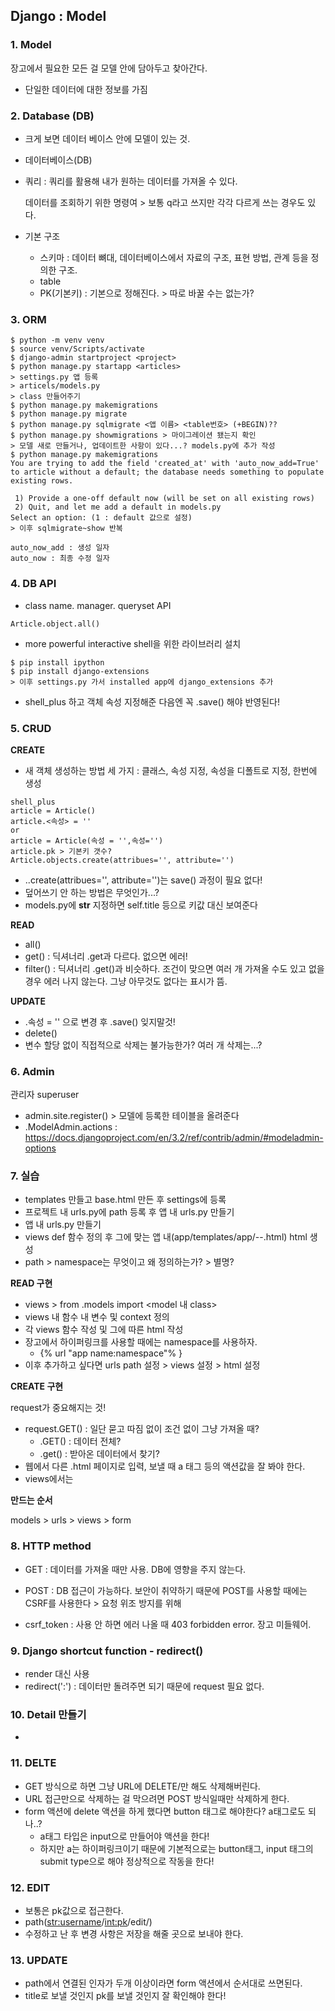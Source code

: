## Django : Model

### 1. Model

장고에서 필요한 모든 걸 모델 안에 담아두고 찾아간다.

- 단일한 데이터에 대한 정보를 가짐



### 2. Database (DB)

- 크게 보면 데이터 베이스 안에 모델이 있는 것.

- 데이터베이스(DB)

- 쿼리 : 쿼리를 활용해 내가 원하는 데이터를 가져올 수 있다.

  데이터를 조회하기 위한 명령여 >  보통 q라고 쓰지만 각각 다르게 쓰는 경우도 있다.

- 기본 구조

  - 스키마 : 데이터 뼈대, 데이터베이스에서 자료의 구조, 표현 방법, 관계 등을 정의한 구조.
  - table 
  - PK(기본키) : 기본으로 정해진다. > 따로 바꿀 수는 없는가?



### 3. ORM

```git
$ python -m venv venv
$ source venv/Scripts/activate
$ django-admin startproject <project>
$ python manage.py startapp <articles>
> settings.py 앱 등록
> articels/models.py
> class 만들어주기
$ python manage.py makemigrations
$ python manage.py migrate
$ python manage.py sqlmigrate <앱 이름> <table번호> (+BEGIN)??
$ python manage.py showmigrations > 마이그레이션 됐는지 확인
> 모델 새로 만들거나, 업데이트한 사항이 있다...? models.py에 추가 작성
$ python manage.py makemigrations
You are trying to add the field 'created_at' with 'auto_now_add=True' to article without a default; the database needs something to populate existing rows.

 1) Provide a one-off default now (will be set on all existing rows) 
 2) Quit, and let me add a default in models.py
Select an option: (1 : default 값으로 설정)
> 이후 sqlmigrate~show 반복
```

```
auto_now_add : 생성 일자
auto_now : 최종 수정 일자
```



### 4. DB API

- class name. manager. queryset API

```
Article.object.all()
```

- more powerful interactive shell을 위한 라이브러리 설치

```
$ pip install ipython
$ pip install django-extensions
> 이후 settings.py 가서 installed app에 django_extensions 추가
```

- shell_plus 하고 객체 속성 지정해준 다음엔 꼭 .save() 해야 반영된다!



### 5. CRUD

**CREATE**

- 새 객체 생성하는 방법 세 가지 : 클래스, 속성 지정, 속성을 디폴트로 지정, 한번에 생성

```
shell_plus
article = Article()
article.<속성> = ''
or 
article = Article(속성 = '',속성='')
article.pk > 기본키 갯수?
Article.objects.create(attribues='', attribute='')
```

- <class name>.<objects>.create(attribues='', attribute='')는 save() 과정이 필요 없다!
- 덮어쓰기 안 하는 방법은 무엇인가...?
- models.py에 __str__ 지정하면 self.title 등으로 키값 대신 보여준다



**READ**

- all() 
- get() : 딕셔너리 .get과 다르다. 없으면 에러!
- filter() : 딕셔너리 .get()과 비슷하다. 조건이 맞으면 여러 개 가져올 수도 있고 없을 경우 에러 나지 않는다. 그냥 아무것도 없다는 표시가 뜸.



**UPDATE**

- .속성 = '' 으로 변경 후 .save() 잊지말것!
- delete()
- 변수 할당 없이 직접적으로 삭제는 불가능한가? 여러 개 삭제는...?



### 6. Admin

관리자 superuser

- admin.site.register() > 모델에 등록한 테이블을 올려준다
- .ModelAdmin.actions : https://docs.djangoproject.com/en/3.2/ref/contrib/admin/#modeladmin-options



### 7. 실습

- templates 만들고 base.html 만든 후 settings에 등록
- 프로젝트 내 urls.py에 path 등록 후 앱 내 urls.py 만들기
- 앱 내 urls.py 만들기
- views def 함수 정의 후 그에 맞는 앱 내(app/templates/app/--.html) html 생성
- path >  namespace는 무엇이고 왜 정의하는가? > 별명?



**READ 구현**

- views > from .models import <model 내 class>
- views 내 함수 내 변수 및 context 정의
- 각 views 함수 작성 및 그에 따른 html 작성
- 장고에서 하이퍼링크를 사용할 때에는 namespace를 사용하자.
  - {% url  "app name:namespace"% }
- 이후 추가하고 싶다면 urls path 설정 >  views 설정 > html 설정



**CREATE 구현**

request가 중요해지는 것!

- request.GET() : 일단 묻고 따짐 없이 조건 없이 그냥 가져올 때?
  - .GET() : 데이터 전체?
  - .get() :  받아온 데이터에서 찾기?
- 웹에서 다른 .html 페이지로 입력, 보낼 때 a 태그 등의 액션값을 잘 봐야 한다.
- views에서는 



**만드는 순서**

models > urls > views > form



### 8. HTTP method

- GET : 데이터를 가져올 때만 사용. DB에 영향을 주지 않는다.
- POST : DB 접근이 가능하다. 보안이 취약하기 때문에 POST를 사용할 때에는 CSRF를 사용한다 > 요청 위조 방지를 위해

- csrf_token : 사용 안 하면 에러 나올 때 403 forbidden error. 장고 미들웨어.



### 9. Django shortcut function - redirect()

- render 대신 사용
- redirect('<app name>:<namespace>') : 데이터만 돌려주면 되기 때문에 request 필요 없다.



### 10. Detail 만들기

- 



### 11. DELTE

- GET 방식으로 하면 그냥 URL에 DELETE/만 해도 삭제해버린다.
- URL 접근만으로 삭제하는 걸 막으려면 POST 방식일때만 삭제하게 한다.
- form 액션에 delete 액션을 하게 했다면 button 태그로 해야한다? a태그로도 되나..?
  - a태그 타입은 input으로 만들어야 액션을 한다!
  - 하지만 a는 하이퍼링크이기 때문에 기본적으로는 button태그, input 태그의 submit type으로 해야 정상적으로 작동을 한다!



### 12. EDIT

- 보통은 pk값으로 접근한다.
- path(<str:username>/<int:pk>/edit/)
- 수정하고 난 후 변경 사항은 저장을 해줄 곳으로 보내야 한다.



### 13. UPDATE

- path에서 연결된 인자가 두개 이상이라면 form 액션에서 순서대로 쓰면된다.
- title로 보낼 것인지 pk를 보낼 것인지 잘 확인해야 한다!
